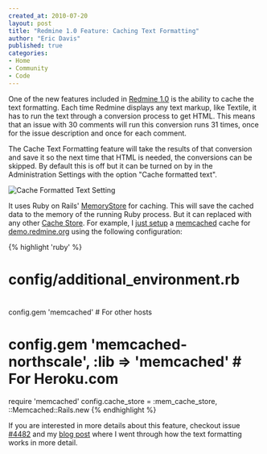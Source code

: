 ```yaml
---
created_at: 2010-07-20
layout: post
title: "Redmine 1.0 Feature: Caching Text Formatting"
author: "Eric Davis"
published: true
categories:
- Home
- Community
- Code
---
```


One of the new features included in [Redmine 1.0][1.0] is the ability to cache the text formatting.  Each time Redmine displays any text markup, like Textile, it has to run the text through a conversion process to get HTML.  This means that an issue with 30 comments will run this conversion runs 31 times, once for the issue description and once for each comment.

The Cache Text Formatting feature will take the results of that conversion and save it so the next time that HTML is needed, the conversions can be skipped.  By default this is off but it can be turned on by in the Administration Settings with the option "Cache formatted text".

![Cache Formatted Text Setting](http://redmineblog.com/assets/2010/7/cache_formatted_text.png)

It uses Ruby on Rails' [MemoryStore][] for caching.  This will save the cached data to the memory of the running Ruby process.  But it can replaced with any other [Cache Store][].  For example, I [just setup][] a [memcached][] cache for [demo.redmine.org][] using the following configuration:

{% highlight 'ruby' %}
# config/additional_environment.rb
#
config.gem 'memcached' # For other hosts
# config.gem 'memcached-northscale', :lib => 'memcached' # For Heroku.com
require 'memcached'
config.cache_store = :mem_cache_store, ::Memcached::Rails.new
{% endhighlight %}

If you are interested in more details about this feature, checkout issue [#4482][] and my [blog post][theadmin] where I went through how the text formatting works in more detail.

[just setup]: http://github.com/edavis10/redmine_branches/commit/b9c2635dba1d55fbe4e86f568329714f9d9df77b
[1.0]: http://redmineblog.com/articles/redmine-1.0.0-released
[memcached]: http://memcached.org/
[#4482]: http://www.redmine.org/issues/4482
[MemoryStore]: http://guides.rubyonrails.org/caching_with_rails.html
[Cache Store]: http://guides.rubyonrails.org/caching_with_rails.html#cache-stores
[demo.redmine.org]: http://demo.redmine.org
[theadmin]: http://theadmin.org/articles/2010/07/13/daily-code-reading-redmine-wiki-formatting/
